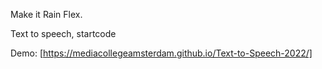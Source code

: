 Make it Rain Flex.

Text to speech, startcode

Demo: [https://mediacollegeamsterdam.github.io/Text-to-Speech-2022/]

